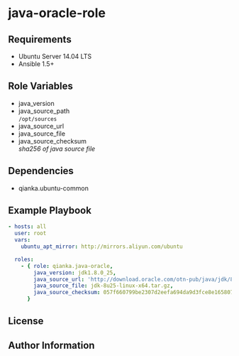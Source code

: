 java-oracle-role
================


Requirements
------------

- Ubuntu Server 14.04 LTS
- Ansible 1.5+


Role Variables
--------------

- java_version
- java_source_path  
  `/opt/sources`
- java_source_url
- java_source_file
- java_source_checksum  
  _sha256 of java source file_


Dependencies
------------

- qianka.ubuntu-common


Example Playbook
----------------

```yml
- hosts: all
  user: root
  vars:
    ubuntu_apt_mirror: http://mirrors.aliyun.com/ubuntu

  roles:
    - { role: qianka.java-oracle,
        java_version: jdk1.8.0_25,
        java_source_url: 'http://download.oracle.com/otn-pub/java/jdk/8u25-b17/jdk-8u25-linux-x64.tar.gz',
        java_source_file: jdk-8u25-linux-x64.tar.gz,
        java_source_checksum: 057f660799be2307d2eefa694da9d3fce8e165807948f5bcaa04f72845d2f529
      }
```


License
-------


Author Information
------------------
